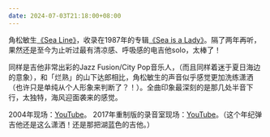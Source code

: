 ```yaml
---
date: 2024-07-03T21:18:00+08:00
---
```


角松敏生[《Sea Line》](https://www.youtube.com/watch?v=J3xcLmS31FE)，收录在1987年的专辑[《Sea is a Lady》](https://www.discogs.com/release/2250007-Toshiki-Kadomatsu-角松敏生-Sea-Is-A-Lady)。隔了两年再听，果然还是至今为止听过最有清凉感、呼吸感的电吉他solo，太棒了！

同样是吉他非常出彩的Jazz Fusion/City Pop音乐人，（而且同样着迷于夏日海边的意象），和「烂熟」的山下达郎相比，角松敏生的声音似乎感觉更加洗练潇洒（也许只是单纯从个人形象来判断了？！）。全曲印象最深刻的是那几处半音下行，太独特，海风迎面袭来的感觉。

2004年现场：[YouTube](https://www.youtube.com/watch?v=OSsUBCfTSKE)。
2017年重制版的录音室现场：[YouTube](https://www.youtube.com/watch?v=gjHCpR1FG5A)。（这个年纪弹吉他还是这么潇洒！还是那把湖蓝色的吉他。）